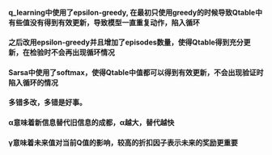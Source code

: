 #### q_learning中使用了epsilon-greedy, 在最初只使用greedy的时候导致Qtable中有些值没有得到有效更新，导致模型一直重复动作，陷入循环
#### 之后改用epsilon-greedy并且增加了episodes数量，使得Qtable得到充分更新，在检验时不会再出现循环情况
#### Sarsa中使用了softmax，使得Qtable中值都可以得到有效更新，不会出现验证时陷入循环的情况
#### 多错多改，多错是好事。
#### α意味着新信息替代旧信息的成都，α越大，替代越快
#### γ意味着未来值对当前Q值的影响，较高的折扣因子表示未来的奖励更重要